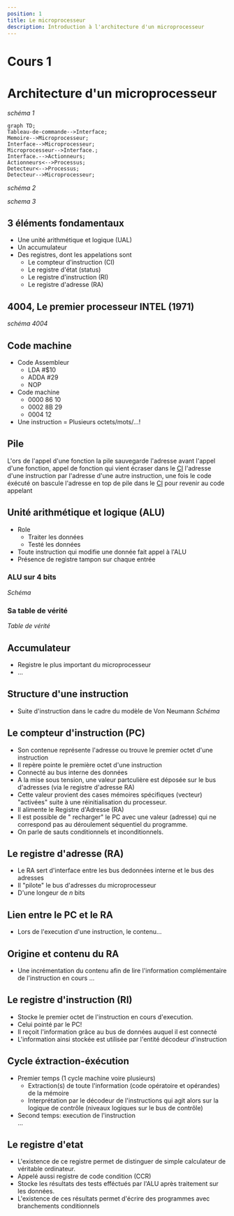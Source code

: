 ```yaml
---
position: 1
title: Le microprocesseur
description: Introduction à l'architecture d'un microprocesseur
---
```

# Cours 1

# Architecture d'un microprocesseur

_schéma 1_
```mermaid
graph TD;
Tableau-de-commande-->Interface;
Memoire-->Microprocesseur;
Interface-->Microprocesseur;
Microprocesseur-->Interface.;
Interface.-->Actionneurs;
Actionneurs<-->Processus;
Detecteur<-->Processus;
Detecteur-->Microprocesseur;
```

_schéma 2_

_schema 3_


## 3 éléments fondamentaux

* Une unité arithmétique et logique (UAL)
* Un accumulateur
* Des registres, dont les appelations sont
  - Le compteur d'instruction (CI)
  - Le registre d'état (status)
  - Le registre d'instruction (RI)
  - Le registre d'adresse (RA)


## 4004, Le premier processeur INTEL (1971)

_schéma 4004_

## Code machine

* Code Assembleur
  - LDA #$10
  - ADDA #29
  - NOP
* Code machine
  - 0000 86 10
  - 0002 8B 29
  - 0004 12
* Une instruction = Plusieurs octets/mots/...!

## Pile 

L'ors de l'appel d'une fonction la pile sauvegarde l'adresse avant l'appel d'une fonction, appel de fonction qui vient écraser dans le [CI](#3-éléments-fondamentaux) l'adresse d'une instruction par l'adresse d'une autre instruction, une fois le code éxécuté on bascule l'adresse en top de pile dans le [CI](#3-éléments-fondamentaux) pour revenir au code appelant

## Unité arithmétique et logique (ALU)

* Role
  - Traiter les données
  - Testé les données
* Toute instruction qui modifie une donnée fait appel à l'ALU
* Présence de registre tampon sur chaque entrée

### ALU sur 4 bits

_Schéma_

### Sa table de vérité

_Table de vérité_

## Accumulateur
* Registre le plus important du microprocesseur
* ...

## Structure d'une instruction
* Suite  d'instruction dans le cadre du modèle de Von Neumann
_Schéma_

## Le compteur d'instruction (PC)
* Son contenue représente l'adresse ou trouve le premier octet d'une instruction
* Il repère pointe le première octet d'une instruction
* Connecté au bus interne des données
* A la mise sous tension, une valeur partculière est déposée sur le bus d'adresses (via le registre d'adresse RA)
* Cette valeur provient des cases mémoires spécifiques (vecteur) "activées" suite à une réinitialisation du processeur.
* Il alimente le Registre d'Adresse (RA)
* Il est possible de " recharger" le PC avec une valeur (adresse) qui ne correspond pas au déroulement séquentiel du programme.
* On parle de sauts conditionnels et inconditionnels.

## Le registre d'adresse (RA)
* Le RA sert d'interface entre les bus dedonnées interne et le bus des adresses
* Il "pilote" le bus d'adresses du microprocesseur
* D'une longeur de $n$ bits

## Lien entre le PC et le RA

* Lors de l'execution d'une instruction, le contenu...

## Origine et contenu du RA

* Une incrémentation du contenu afin de lire l'information complémentaire de l'instruction en cours
...

## Le registre d'instruction (RI)
* Stocke le premier octet de l'instruction en cours d'execution.
* Celui pointé par le PC!
* Il reçoit l'information grâce au bus de données auquel il est connecté
* L'information ainsi stockée est utilisée par l'entité décodeur d'instruction

## Cycle éxtraction-éxécution
* Premier temps (1 cycle machine voire plusieurs)
  - Extraction(s) de toute l'information (code opératoire et opérandes) de la mémoire
  - Interprétation par le décodeur de l'instructions qui agit alors sur la logique de contrôle (niveaux logiques sur le bus de contrôle)
* Second temps: execution de l'instruction <br/>
...

## Le registre d'etat

* L'existence de ce registre permet de distinguer de simple calculateur de véritable ordinateur.
* Appelé aussi registre de code condition (CCR)
* Stocke les résultats des tests efféctués par l'ALU
après traitement sur les données.
* L'existence de ces résultats permet d'écrire des programmes avec branchements conditionnels

